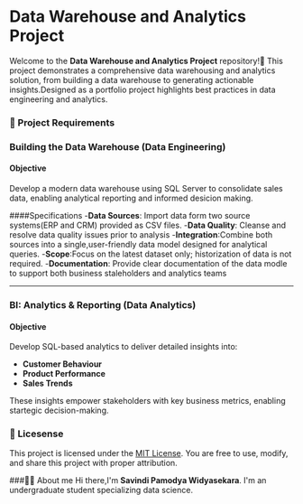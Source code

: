 # Data Warehouse and Analytics Project

Welcome to the **Data Warehouse and Analytics Project** repository!🚀
This project demonstrates a comprehensive data warehousing and analytics solution, from building a data warehouse to generating actionable insights.Designed as a portfolio project highlights best practices in data engineering and analytics.

### 🚀 Project Requirements

### Building the Data Warehouse (Data Engineering)

#### Objective
Develop a modern data warehouse using SQL Server to consolidate sales data, enabling analytical reporting and informed desicion making.

####Specifications
-**Data Sources**: Import data form two source systems(ERP and CRM) provided as CSV files.
-**Data Quality**: Cleanse and resolve data quality issues prior to analysis
-**Integration**:Combine both sources into a single,user-friendly data model designed for analytical queries.
-**Scope**:Focus on the latest dataset only; historization of data is not required.
-**Documentation**: Provide clear documentation of the data modle to support both business staleholders and analytics teams

---

### BI: Analytics & Reporting (Data Analytics)

#### Objective
Develop SQL-based analytics to deliver detailed insights into:
- **Customer Behaviour**
- **Product Performance**
- **Sales Trends**

These insights empower stakeholders with key business metrics, enabling startegic decision-making.

### 🪪 Licesense

This project is licensed under the [MIT License](LICENSE). You are free to use, modify, and share this project with proper attribution.

###👩‍💻 About me
Hi there,I'm **Savindi Pamodya Widyasekara**. I'm an undergraduate student specializing data science.
